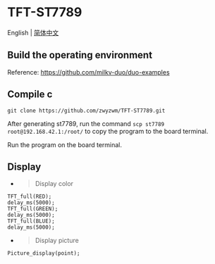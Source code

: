 # TFT-ST7789

English | [简体中文](https://github.com/zwyzwm/TFT-ST7789/blob/main/README.ZH.md)

## Build the operating environment

Reference: https://github.com/milkv-duo/duo-examples

## Compile c

```
git clone https://github.com/zwyzwm/TFT-ST7789.git
```

After generating st7789, run the command `scp st7789 root@192.168.42.1:/root/` to copy the program to the board terminal.

Run the program on the board terminal.

## Display
- > Display color

```
TFT_full(RED);
delay_ms(5000);
TFT_full(GREEN);
delay_ms(5000);
TFT_full(BLUE);
delay_ms(5000);

```
- > Display picture

```
Picture_display(point);

```
